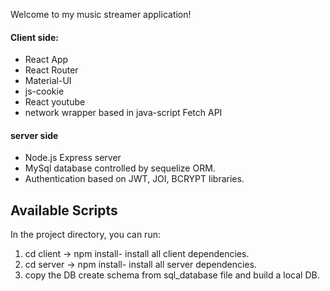Welcome to my music streamer application!

#### Client side:
* React App
* React Router
* Material-UI
* js-cookie
* React youtube
* network wrapper based in java-script Fetch API

#### server side
* Node.js Express server
* MySql database controlled by sequelize ORM. 
* Authentication based on JWT, JOI, BCRYPT libraries.


## Available Scripts

In the project directory, you can run:

1. cd client -> npm install- install all client dependencies.
2. cd server -> npm install- install all server dependencies.
3. copy the DB create schema from sql_database file and build a local DB.
 


